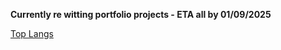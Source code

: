 **Currently re witting portfolio projects - ETA all by 01/09/2025**

<!--! 
![Wakatime lifetime stats](https://github-readme-stats.vercel.app/api/wakatime?username=KERRCAM) 
![Top Langs](https://github-readme-stats.vercel.app/api/top-langs/?username=KERRCAM&hide=CMake,Makefile) 
--> 
<!--! 



**Wakatime reacent activity (Not all programs I use appear, so low activity could just mean Im using one of them, ...or doing nothing):**
<!--START_SECTION:waka-->
<!--! 
```txt
No activity tracked
```

<!--END_SECTION:waka-->    


<!--![KERRCAMS's WakaTime stats (Past year)](https://github-readme-stats.vercel.app/api/wakatime?username=KERRCAM&layout=compact)-->
[Top Langs](https://github-readme-stats.vercel.app/api/top-langs/?username=KERRCAM&hide=CMake,Makefile) 


